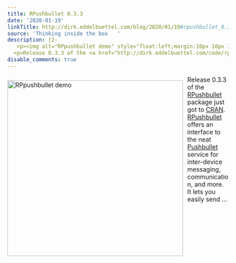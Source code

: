 ```yaml
---
title: RPushbullet 0.3.3
date: '2020-01-19'
linkTitle: http://dirk.eddelbuettel.com/blog/2020/01/19#rpushbullet_0.3.3
source: 'Thinking inside the box   '
description: |2-
   <p><img alt="RPpushbullet demo" style="float:left;margin:10px 10px 10px 0;" width="400" src="https://github.com/eddelbuettel/rpushbullet/raw/master/attic/rpushbullet_message.png"/></p>
  <p>Release 0.3.3 of the <a href="http://dirk.eddelbuettel.com/code/rpushbullet.html">RPushbullet</a> package just got to <a href="https://cran.r-project.org">CRAN</a>. <a href="http://dirk.eddelbuettel.com/code/rpushbullet.html">RPushbullet</a> offers an interface to the neat <a href="http://www.pushbullet.com">Pushbullet</a> service for inter-device messaging, communication, and more. It lets you easily send ...
disable_comments: true
---
```

 <p><img alt="RPpushbullet demo" style="float:left;margin:10px 10px 10px 0;" width="400" src="https://github.com/eddelbuettel/rpushbullet/raw/master/attic/rpushbullet_message.png"/></p>
<p>Release 0.3.3 of the <a href="http://dirk.eddelbuettel.com/code/rpushbullet.html">RPushbullet</a> package just got to <a href="https://cran.r-project.org">CRAN</a>. <a href="http://dirk.eddelbuettel.com/code/rpushbullet.html">RPushbullet</a> offers an interface to the neat <a href="http://www.pushbullet.com">Pushbullet</a> service for inter-device messaging, communication, and more. It lets you easily send ...